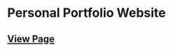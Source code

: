 # Personal Portfolio Website 

## [View Page](https://amrdesai.github.io/personal-portfolio-website-fcc/)
